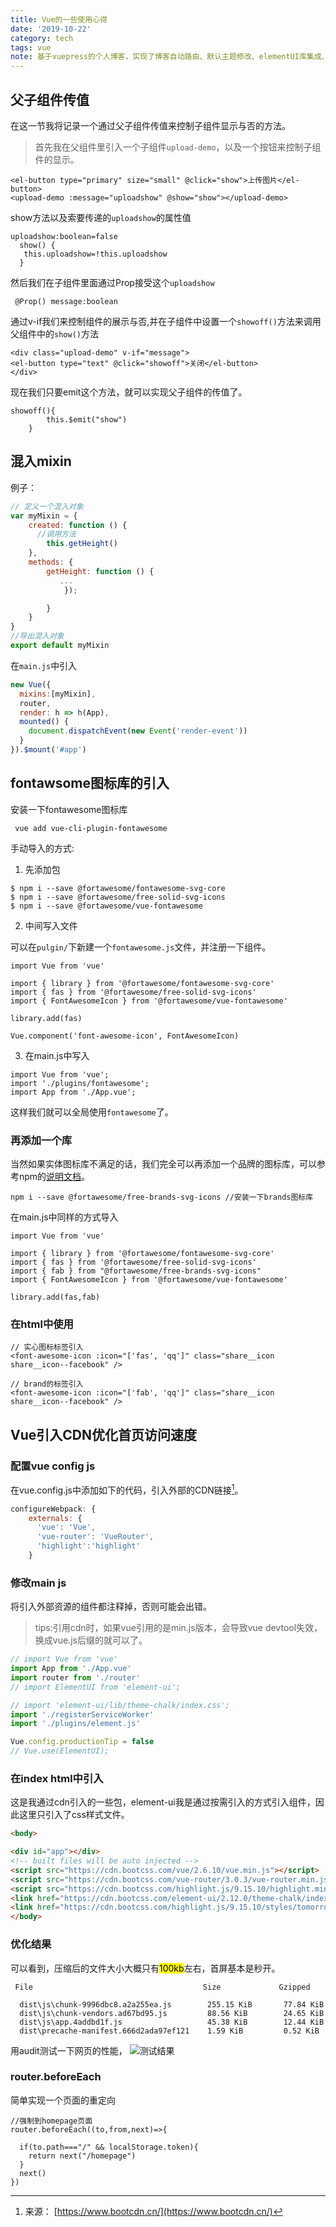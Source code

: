 ```yaml
---
title: Vue的一些使用心得
date: '2019-10-22'
category: tech
tags: vue
note: 基于vuepress的个人博客，实现了博客自动路由、默认主题修改、elementUI库集成、mp3背景播放、标签墙、评论功能
---
```



## 父子组件传值
在这一节我将记录一个通过父子组件传值来控制子组件显示与否的方法。
> 首先我在父组件里引入一个子组件`upload-demo`，以及一个按钮来控制子组件的显示。
```
<el-button type="primary" size="small" @click="show">上传图片</el-button>
<upload-demo :message="uploadshow" @show="show"></upload-demo>
```
show方法以及索要传递的`uploadshow`的属性值
```
uploadshow:boolean=false
  show() {
   this.uploadshow=!this.uploadshow
  }
```
然后我们在子组件里面通过Prop接受这个`uploadshow`
```
 @Prop() message:boolean
```
通过v-if我们来控制组件的展示与否,并在子组件中设置一个`showoff()`方法来调用父组件中的`show()`方法
```{2}
<div class="upload-demo" v-if="message">
<el-button type="text" @click="showoff">关闭</el-button>
</div>
```
现在我们只要emit这个方法，就可以实现父子组件的传值了。
```
showoff(){
        this.$emit("show")
    }
```

## 混入mixin
例子：
``` js
// 定义一个混入对象
var myMixin = {
    created: function () {
      //调用方法
        this.getHeight()
    },
    methods: {
        getHeight: function () {
           ...
            });

        }
    }
}
//导出混入对象
export default myMixin
```
在`main.js`中引入
``` js
new Vue({
  mixins:[myMixin],
  router,
  render: h => h(App),
  mounted() {
    document.dispatchEvent(new Event('render-event'))
  }
}).$mount('#app')

```

## fontawsome图标库的引入
安装一下fontawesome图标库
```
 vue add vue-cli-plugin-fontawesome
```
手动导入的方式:
1. 先添加包
```
$ npm i --save @fortawesome/fontawesome-svg-core
$ npm i --save @fortawesome/free-solid-svg-icons
$ npm i --save @fortawesome/vue-fontawesome
```
2. 中间写入文件  

可以在`pulgin/`下新建一个`fontawesome.js`文件，并注册一下组件。
```
import Vue from 'vue'

import { library } from '@fortawesome/fontawesome-svg-core'
import { fas } from '@fortawesome/free-solid-svg-icons'
import { FontAwesomeIcon } from '@fortawesome/vue-fontawesome'

library.add(fas)

Vue.component('font-awesome-icon', FontAwesomeIcon)

```  
3. 在main.js中写入
```
import Vue from 'vue';
import './plugins/fontawesome';
import App from './App.vue';
```
这样我们就可以全局使用`fontawesome`了。
### 再添加一个库
当然如果实体图标库不满足的话，我们完全可以再添加一个品牌的图标库，可以参考npm的[说明文档](https://www.npmjs.com/package/@fortawesome/vue-fontawesome)。
```
npm i --save @fortawesome/free-brands-svg-icons //安装一下brands图标库
```
在main.js中同样的方式导入
```
import Vue from 'vue'

import { library } from '@fortawesome/fontawesome-svg-core'
import { fas } from '@fortawesome/free-solid-svg-icons'
import { fab } from "@fortawesome/free-brands-svg-icons"
import { FontAwesomeIcon } from '@fortawesome/vue-fontawesome'

library.add(fas,fab)
```
### 在html中使用

```
// 实心图标标签引入
<font-awesome-icon :icon="['fas', 'qq']" class="share__icon share__icon--facebook" />

// brand的标签引入
<font-awesome-icon :icon="['fab', 'qq']" class="share__icon share__icon--facebook" />
```

## Vue引入CDN优化首页访问速度

### 配置vue config js
在vue.config.js中添加如下的代码，引入外部的CDN链接[^1]。
``` javascript
configureWebpack: {
    externals: {
      'vue': 'Vue',
      'vue-router': 'VueRouter',
      'highlight':'highlight'
    }
  ```
### 修改main js
  将引入外部资源的组件都注释掉，否则可能会出错。
  >tips:引用cdn时，如果vue引用的是min.js版本，会导致vue devtool失效，换成vue.js后缀的就可以了。
  ``` javascript
  // import Vue from 'vue'
  import App from './App.vue'
  import router from './router'
  // import ElementUI from 'element-ui';

  // import 'element-ui/lib/theme-chalk/index.css';
  import './registerServiceWorker'
  import './plugins/element.js'

  Vue.config.productionTip = false
  // Vue.use(ElementUI);
  ```
  
### 在index html中引入
  这是我通过cdn引入的一些包，element-ui我是通过按需引入的方式引入组件，因此这里只引入了css样式文件。
  ``` html
  <body>

  <div id="app"></div>
  <!-- built files will be auto injected -->
  <script src="https://cdn.bootcss.com/vue/2.6.10/vue.min.js"></script>
  <script src="https://cdn.bootcss.com/vue-router/3.0.3/vue-router.min.js"></script>
  <script src="https://cdn.bootcss.com/highlight.js/9.15.10/highlight.min.js"></script>
  <link href="https://cdn.bootcss.com/element-ui/2.12.0/theme-chalk/index.css" rel="stylesheet">
  <link href="https://cdn.bootcss.com/highlight.js/9.15.10/styles/tomorrow-night.min.css" rel="stylesheet">
</body>
```
### 优化结果
 可以看到，压缩后的文件大小大概只有<mark>100kb</mark>左右，首屏基本是秒开。
```
 File                                      Size             Gzipped

  dist\js\chunk-9996dbc8.a2a255ea.js        255.15 KiB       77.84 KiB
  dist\js\chunk-vendors.ad67bd95.js         88.56 KiB        24.65 KiB
  dist\js\app.4addbd1f.js                   45.38 KiB        12.44 KiB
  dist\precache-manifest.666d2ada97ef121    1.59 KiB         0.52 KiB
```
用audit测试一下网页的性能，
![测试结果](https://eric-sheng-1300164148.cos.ap-guangzhou.myqcloud.com/2019/10/%E5%BE%AE%E4%BF%A1%E6%88%AA%E5%9B%BE_20191023171640.png)

### router.beforeEach
简单实现一个页面的重定向
```
//强制到homepage页面
router.beforeEach((to,from,next)=>{
 
  if(to.path==="/" && localStorage.token){
    return next("/homepage")
  }
  next()
})
```

  [^1]: 来源： [https://www.bootcdn.cn/](https://www.bootcdn.cn/)